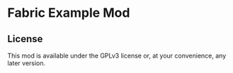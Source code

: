 # Fabric Example Mod

## License

This mod is available under the GPLv3 license or, at your convenience, any later version.
